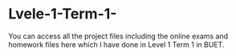 # Lvele-1-Term-1-
You can access all the project files including the online exams and homework files here which I have done in Level 1 Term 1 in BUET.
